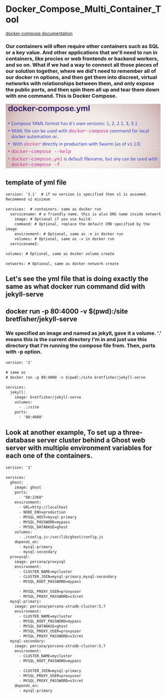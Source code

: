 # Docker_Compose_Multi_Container_Tool
[docker-compose documentation](https://docs.docker.com/compose/compose-file/)
### Our containers will often require other containers such as SQL or a key value. And other applications that we'll need to run in containers, like procies or web frontends or backend workers, and so on. What if we had a way to connect all those pieces of our solution together, where we did't need to remember all of our docker rn options, and then get them into discreet, virtual networks with relationships between them, and only expose the public ports, and then spin them all up and tear them down with one command. This is Docker Compose.
![docker_compose_yml](https://github.com/NoriKaneshige/Docker_Compose_Multi_Container_Tool/blob/master/docker_compose_yml.png)
## template of yml file
```
version: '3.1'  # if no version is specified then v1 is assumed. Recommend v2 minimum

services:  # containers. same as docker run
  servicename: # a friendly name. this is also DNS name inside network
    image: # Optional if you use build:
    command: # Optional, replace the default CMD specified by the image
    environment: # Optional, same as -e in docker run
    volumes: # Optional, same as -v in docker run
  servicename2:

volumes: # Optional, same as docker volume create

networks: # Optional, same as docker network create
```
## Let's see the yml file that is doing exactly the same as what docker run command did with jekyll-serve
## docker run -p 80:4000 -v $(pwd):/site bretfisher/jekyll-serve
### We specified an image and named as jekyll, gave it a volume. '.' means this is the current directory I'm in and just use this directory that I'm running the compose file from. Then, ports with -p option.
```
version: '2'

# same as 
# docker run -p 80:4000 -v $(pwd):/site bretfisher/jekyll-serve

services:
  jekyll:
    image: bretfisher/jekyll-serve
    volumes:
      - .:/site
    ports:
      - '80:4000'
```
## Look at another example, To set up a three-database server cluster behind a Ghost web server with multiple environment variables for each one of the containers.
```
version: '3'

services:
  ghost:
    image: ghost
    ports:
      - "80:2368"
    environment:
      - URL=http://localhost
      - NODE_ENV=production
      - MYSQL_HOST=mysql-primary
      - MYSQL_PASSWORD=mypass
      - MYSQL_DATABASE=ghost
    volumes:
      - ./config.js:/var/lib/ghost/config.js
    depends_on:
      - mysql-primary
      - mysql-secondary
  proxysql:
    image: percona/proxysql
    environment: 
      - CLUSTER_NAME=mycluster
      - CLUSTER_JOIN=mysql-primary,mysql-secondary
      - MYSQL_ROOT_PASSWORD=mypass
   
      - MYSQL_PROXY_USER=proxyuser
      - MYSQL_PROXY_PASSWORD=s3cret
  mysql-primary:
    image: percona/percona-xtradb-cluster:5.7
    environment: 
      - CLUSTER_NAME=mycluster
      - MYSQL_ROOT_PASSWORD=mypass
      - MYSQL_DATABASE=ghost
      - MYSQL_PROXY_USER=proxyuser
      - MYSQL_PROXY_PASSWORD=s3cret
  mysql-secondary:
    image: percona/percona-xtradb-cluster:5.7
    environment: 
      - CLUSTER_NAME=mycluster
      - MYSQL_ROOT_PASSWORD=mypass
   
      - CLUSTER_JOIN=mysql-primary
      - MYSQL_PROXY_USER=proxyuser
      - MYSQL_PROXY_PASSWORD=s3cret
    depends_on:
      - mysql-primary
```
